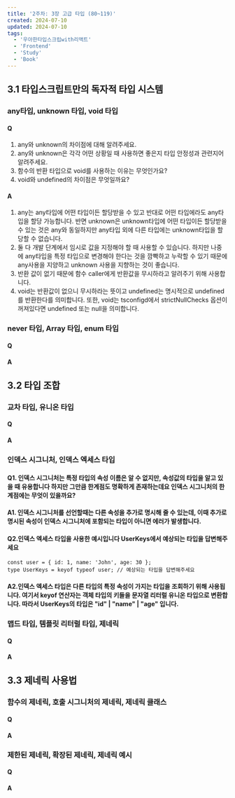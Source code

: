 ```yaml
---
title: '2주차: 3장 고급 타입 (80~119)'
created: 2024-07-10
updated: 2024-07-10
tags:
  - '우아한타입스크립with리액트'
  - 'Frontend'
  - 'Study'
  - 'Book'
---
```



## 3.1 타입스크립트만의 독자적 타입 시스템

### any타입, unknown 타입, void 타입

#### Q
1. any와 unknown의 차이점에 대해 알려주세요.
2. any와 unknown은 각각 어떤 상황일 때 사용하면 좋은지 타입 안정성과 관련지어 알려주세요.
3. 함수의 반환 타입으로 void를 사용하는 이유는 무엇인가요?
4. void와 undefined의 차이점은 무엇일까요?
#### A
1. any는 any타입에 어떤 타입이든 할당받을 수 있고 반대로 어떤 타입에라도 any타입을 할당 가능합니다. 반면 unknown은 unknown타입에 어떤 타입이든 할당받을 수 있는 것은 any와 동일하지만 any타입 외에 다른 타입에는 unknown타입을 할당할 수 없습니다.
2. 둘 다 개발 단계에서 임시로 값을 지정해야 할 때 사용할 수 있습니다. 하지만 나중에 any타입을 특정 타입으로 변경해야 한다는 것을 깜빡하고 누락할 수 있기 때문에 any사용을 지양하고 unknown 사용을 지향하는 것이 좋습니다.
3. 반환 값이 없기 때문에 함수 caller에게 반환값을 무시하라고 알려주기 위해 사용합니다.
4. void는 반환값이 없으니 무시하라는 뜻이고 undefined는 명시적으로 undefined를 반환한다를 의미합니다. 또한, void는 tsconfigd에서 strictNullChecks 옵션이 꺼져있다면 undefined 또는 null을 의미합니다.
### never 타입, Array 타입, enum 타입

#### Q

#### A

## 3.2 타입 조합

### 교차 타입, 유니온 타입

#### Q

#### A

### 인덱스 시그니처, 인덱스 엑세스 타입

#### Q1. 인덱스 시그니처는 특정 타입의 속성 이름은 알 수 없지만, 속성값의 타입을 알고 있을 때 유용합니다 하지만 그만큼 한계점도 명확하게 존재하는데요 인덱스 시그니처의 한계점에는 무엇이 있을까요?
#### A1. 인덱스 시그니처를 선언할때는 다른 속성을 추가로 명시해 줄 수 있는데, 이때 추가로 명시된 속성이 인덱스 시그니처에 포함되는 타입이 아니면 에러가 발생합니다.

#### Q2.인덱스 엑세스 타입을 사용한 예시입니다 UserKeys에서 예상되는 타입을 답변해주세요
```
const user = { id: 1, name: 'John', age: 30 };
type UserKeys = keyof typeof user; // 예상되는 타입을 답변해주세요
```
#### A2.인덱스 엑세스 타입은 다른 타입의 특정 속성이 가지는 타입을 조회하기 위해 사용됩니다. 여기서 keyof 연산자는 객체 타입의 키들을 문자열 리터럴 유니온 타입으로 변환합니다. 따라서 UserKeys의 타입은 "id" | "name" | "age" 입니다.

### 맵드 타입, 템플릿 리터럴 타입, 제네릭

#### Q

#### A

## 3.3 제네릭 사용법

### 함수의 제네릭, 호출 시그니처의 제네릭, 제네릭 클래스

#### Q

#### A

### 제한된 제네릭, 확장된 제네릭, 제네릭 예시

#### Q

#### A
